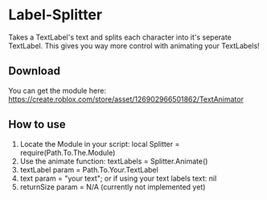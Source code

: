 # Label-Splitter
Takes a TextLabel's text and splits each character into it's seperate TextLabel.
This gives you way more control with animating your TextLabels!

## Download
You can get the module here: https://create.roblox.com/store/asset/126902966501862/TextAnimator

## How to use
1. Locate the Module in your script: local Splitter = require(Path.To.The.Module)
2. Use the animate function: textLabels = Splitter.Animate()
3. textLabel param = Path.To.Your.TextLabel
4. text param = "your text"; or if using your text labels text: nil
5. returnSize param = N/A (currently not implemented yet)

